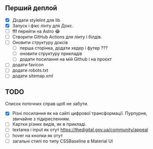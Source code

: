 ## Перший деплой

- [x] Додати stylelint для lib
- [x] Запуск і фікс лінту для Докс.
- [ ] **!!!** перейти на Astro 😂
- [ ] Створити GitHub Actions для лінту і білдів.
- [ ] Оновити структуру доксів
  - [ ] перша сторінка, додати хедер і футер ???
  - [ ] оновити структуру прикладів
  - [ ] додати посилання на мій Github і на проєкт
- [ ] додати favicon
- [ ] додати robots.txt
- [ ] додати sitemap.xml

## TODO

Список поточних справ щоб не забути.

- [x] Різні посилання як на сайті цифрової трансформації. Пурпурне, звичайне з підкресленням.
- [ ] Картки різних видів, як в прикладі.
- [ ] textarea і input як отут https://thedigital.gov.ua/community/appeal
- [ ] hover на кнопки як отут
- [ ] загальні стилі по типу CSSBaseline в Material UI
